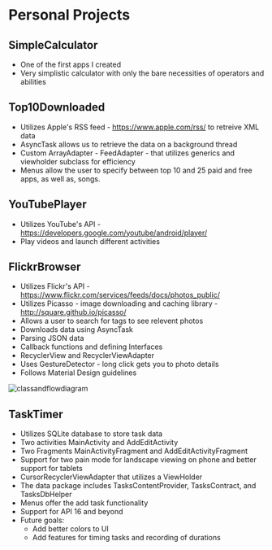 # Personal Projects

## SimpleCalculator
  - One of the first apps I created
  - Very simplistic calculator with only the bare necessities of operators and abilities
  
## Top10Downloaded
  - Utilizes Apple's RSS feed - https://www.apple.com/rss/ to retreive XML data
  - AsyncTask allows us to retrieve the data on a background thread
  - Custom ArrayAdapter - FeedAdapter - that utilizes generics and viewholder subclass for efficiency
  - Menus allow the user to specify between top 10 and 25 paid and free apps, as well as, songs.
  
## YouTubePlayer
  - Utilizes YouTube's API - https://developers.google.com/youtube/android/player/
  - Play videos and launch different activities

## FlickrBrowser
  - Utilizes Flickr's API - https://www.flickr.com/services/feeds/docs/photos_public/
  - Utilizes Picasso - image downloading and caching library - http://square.github.io/picasso/
  - Allows a user to search for tags to see relevent photos
  - Downloads data using AsyncTask
  - Parsing JSON data
  - Callback functions and defining Interfaces
  - RecyclerView and RecyclerViewAdapter
  - Uses GestureDetector - long click gets you to photo details
  - Follows Material Design guidelines
  
  ![classandflowdiagram](https://user-images.githubusercontent.com/16873263/27619889-894743be-5b7a-11e7-96dd-df54c947c94a.png)
  
## TaskTimer
  - Utilizes SQLite database to store task data
  - Two activities MainActivity and AddEditActivity
  - Two Fragments MainActivityFragment and AddEditActivityFragment
  - Support for two pain mode for landscape viewing on phone and better support for tablets
  - CursorRecyclerViewAdapter that utilizes a ViewHolder
  - The data package includes TasksContentProvider, TasksContract, and TasksDbHelper
  - Menus offer the add task functionality
  - Support for API 16 and beyond
  - Future goals:
    - Add better colors to UI
    - Add features for timing tasks and recording of durations
